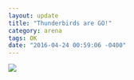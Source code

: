```yaml
---
layout: update
title: "Thunderbirds are GO!"
category: arena
tags: OK
date: "2016-04-24 00:59:06 -0400"
---
```


![](http://i.imgur.com/W3Jxad3.gif)
